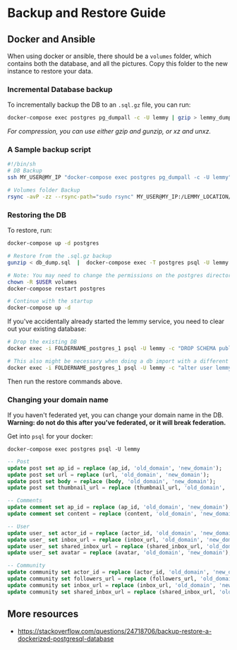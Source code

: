 # Backup and Restore Guide

## Docker and Ansible

When using docker or ansible, there should be a `volumes` folder, which contains both the database, and all the pictures. Copy this folder to the new instance to restore your data.

### Incremental Database backup

To incrementally backup the DB to an `.sql.gz` file, you can run:

```bash
docker-compose exec postgres pg_dumpall -c -U lemmy | gzip > lemmy_dump_`date +%Y-%m-%d"_"%H_%M_%S`.sql.gz
```

_For compression, you can use either gzip and gunzip, or xz and unxz._

### A Sample backup script

```bash
#!/bin/sh
# DB Backup
ssh MY_USER@MY_IP "docker-compose exec postgres pg_dumpall -c -U lemmy" | gzip > ~/BACKUP_LOCATION/INSTANCE_NAME_dump_`date +%Y-%m-%d"_"%H_%M_%S`.sql.gz

# Volumes folder Backup
rsync -avP -zz --rsync-path="sudo rsync" MY_USER@MY_IP:/LEMMY_LOCATION/volumes ~/BACKUP_LOCATION/FOLDERNAME
```

### Restoring the DB

To restore, run:

```bash
docker-compose up -d postgres

# Restore from the .sql.gz backup
gunzip < db_dump.sql  |  docker-compose exec -T postgres psql -U lemmy

# Note: You may need to change the permissions on the postgres directory
chown -R $USER volumes
docker-compose restart postgres

# Continue with the startup
docker-compose up -d
```

If you've accidentally already started the lemmy service, you need to clear out your existing database:

```bash
# Drop the existing DB
docker exec -i FOLDERNAME_postgres_1 psql -U lemmy -c "DROP SCHEMA public CASCADE; CREATE SCHEMA public;"

# This also might be necessary when doing a db import with a different password.
docker exec -i FOLDERNAME_postgres_1 psql -U lemmy -c "alter user lemmy with password 'bleh'"
```

Then run the restore commands above.

### Changing your domain name

If you haven't federated yet, you can change your domain name in the DB. **Warning: do not do this after you've federated, or it will break federation.**

Get into `psql` for your docker:

`docker-compose exec postgres psql -U lemmy`

```sql
-- Post
update post set ap_id = replace (ap_id, 'old_domain', 'new_domain');
update post set url = replace (url, 'old_domain', 'new_domain');
update post set body = replace (body, 'old_domain', 'new_domain');
update post set thumbnail_url = replace (thumbnail_url, 'old_domain', 'new_domain');

-- Comments
update comment set ap_id = replace (ap_id, 'old_domain', 'new_domain');
update comment set content = replace (content, 'old_domain', 'new_domain');

-- User
update user_ set actor_id = replace (actor_id, 'old_domain', 'new_domain');
update user_ set inbox_url = replace (inbox_url, 'old_domain', 'new_domain');
update user_ set shared_inbox_url = replace (shared_inbox_url, 'old_domain', 'new_domain');
update user_ set avatar = replace (avatar, 'old_domain', 'new_domain');

-- Community
update community set actor_id = replace (actor_id, 'old_domain', 'new_domain');
update community set followers_url = replace (followers_url, 'old_domain', 'new_domain');
update community set inbox_url = replace (inbox_url, 'old_domain', 'new_domain');
update community set shared_inbox_url = replace (shared_inbox_url, 'old_domain', 'new_domain');

```

## More resources

- https://stackoverflow.com/questions/24718706/backup-restore-a-dockerized-postgresql-database
